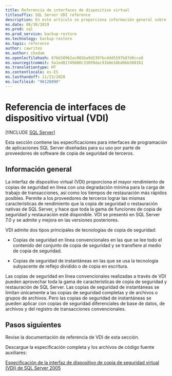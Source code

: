 ```yaml
---
title: Referencia de interfaces de dispositivo virtual
titlesuffix: SQL Server VDI reference
description: En este artículo se proporciona información general sobre la referencia de las interfaces de dispositivo virtual para la copia de seguridad de SQL Server.
ms.date: 08/30/2019
ms.prod: sql
ms.prod_service: backup-restore
ms.technology: backup-restore
ms.topic: reference
author: cawrites
ms.author: chadam
ms.openlocfilehash: 67bb50962ac085ba9d2397bcddd5597b87d0cce8
ms.sourcegitcommit: 5a1ed81749800c33059dac91b0e18bd8bb3081b1
ms.translationtype: HT
ms.contentlocale: es-ES
ms.lasthandoff: 11/23/2020
ms.locfileid: "96128890"
---
```

# <a name="virtual-device-interface-vdi-reference"></a>Referencia de interfaces de dispositivo virtual (VDI)

[!INCLUDE [SQL Server](../../../includes/applies-to-version/sqlserver.md)]

Esta sección contiene las especificaciones para interfaces de programación de aplicaciones SQL Server diseñadas para su uso por parte de proveedores de software de copia de seguridad de terceros.

## <a name="overview"></a>Información general

La interfaz de dispositivo virtual (VDI) proporciona el mayor rendimiento de copias de seguridad en línea con una degradación mínima para la carga de trabajo de transacciones, así como los tiempos de restauración más rápidos posibles. Permite a los proveedores de terceros lograr las mismas características de rendimiento que la copia de seguridad o restauración nativas de SQL Server, y hace que toda la gama de funciones de copia de seguridad y restauración esté disponible. VDI se presentó en SQL Server 7.0 y se admite y mejora en las versiones posteriores.

VDI admite dos tipos principales de tecnologías de copia de seguridad:

- Copias de seguridad en línea convencionales en las que se lee todo el contenido del conjunto de copia de seguridad y se transfiere al medio de copia de seguridad.

- Copias de seguridad de instantáneas en las que se usa la tecnología subyacente de reflejo dividido o de copia en escritura.

Las copias de seguridad en línea convencionales realizadas a través de VDI pueden aprovechar toda la gama de características de copia de seguridad y restauración de SQL Server. Las copias de seguridad de instantáneas se limitan únicamente a las copias de seguridad completas y de archivos o grupos de archivos. Pero las copias de seguridad de instantáneas se pueden aplicar con copias de seguridad diferenciales de base de datos, de archivos y del registro de transacciones convencionales.

## <a name="next-steps"></a>Pasos siguientes

Revise la documentación de referencia de VDI de esta sección.

Descargue la especificación completa y los archivos de código fuente auxiliares:

[Especificación de la interfaz de dispositivo de copia de seguridad virtual (VDI) de SQL Server 2005](https://www.microsoft.com/download/details.aspx?id=17282)